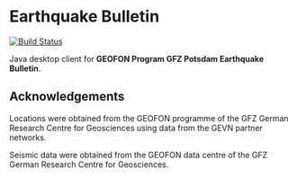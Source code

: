 Earthquake Bulletin
===================

[![Build Status](https://travis-ci.org/Albertus82/GeofonClient.svg?branch=master)](https://travis-ci.org/Albertus82/GeofonClient)

Java desktop client for **GEOFON Program GFZ Potsdam Earthquake Bulletin**.

## Acknowledgements

Locations were obtained from the GEOFON programme of the GFZ German Research Centre for Geosciences using data from the GEVN partner networks.

Seismic data were obtained from the GEOFON data centre of the GFZ German Research Centre for Geosciences.
